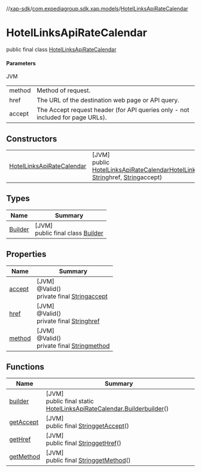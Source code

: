 //[xap-sdk](../../../index.md)/[com.expediagroup.sdk.xap.models](../index.md)/[HotelLinksApiRateCalendar](index.md)

# HotelLinksApiRateCalendar

public final class [HotelLinksApiRateCalendar](index.md)

#### Parameters

JVM

| | |
|---|---|
| method | Method of request. |
| href | The URL of the destination web page or API query. |
| accept | The Accept request header (for API queries only - not included for page URLs). |

## Constructors

| | |
|---|---|
| [HotelLinksApiRateCalendar](-hotel-links-api-rate-calendar.md) | [JVM]<br>public [HotelLinksApiRateCalendar](index.md)[HotelLinksApiRateCalendar](-hotel-links-api-rate-calendar.md)([String](https://docs.oracle.com/javase/8/docs/api/java/lang/String.html)method, [String](https://docs.oracle.com/javase/8/docs/api/java/lang/String.html)href, [String](https://docs.oracle.com/javase/8/docs/api/java/lang/String.html)accept) |

## Types

| Name | Summary |
|---|---|
| [Builder](-builder/index.md) | [JVM]<br>public final class [Builder](-builder/index.md) |

## Properties

| Name | Summary |
|---|---|
| [accept](index.md#-1062758267%2FProperties%2F699445674) | [JVM]<br>@Valid()<br>private final [String](https://docs.oracle.com/javase/8/docs/api/java/lang/String.html)[accept](index.md#-1062758267%2FProperties%2F699445674) |
| [href](index.md#-1472077886%2FProperties%2F699445674) | [JVM]<br>@Valid()<br>private final [String](https://docs.oracle.com/javase/8/docs/api/java/lang/String.html)[href](index.md#-1472077886%2FProperties%2F699445674) |
| [method](index.md#-154840372%2FProperties%2F699445674) | [JVM]<br>@Valid()<br>private final [String](https://docs.oracle.com/javase/8/docs/api/java/lang/String.html)[method](index.md#-154840372%2FProperties%2F699445674) |

## Functions

| Name | Summary |
|---|---|
| [builder](builder.md) | [JVM]<br>public final static [HotelLinksApiRateCalendar.Builder](-builder/index.md)[builder](builder.md)() |
| [getAccept](get-accept.md) | [JVM]<br>public final [String](https://docs.oracle.com/javase/8/docs/api/java/lang/String.html)[getAccept](get-accept.md)() |
| [getHref](get-href.md) | [JVM]<br>public final [String](https://docs.oracle.com/javase/8/docs/api/java/lang/String.html)[getHref](get-href.md)() |
| [getMethod](get-method.md) | [JVM]<br>public final [String](https://docs.oracle.com/javase/8/docs/api/java/lang/String.html)[getMethod](get-method.md)() |
